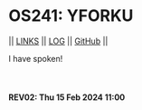 ---
---

# OS241: YFORKU

|| [LINKS](LINKS/) || [LOG](TXT/mylog.txt) || [GitHub](https://github.com/yforku/os241/) ||

I have spoken!

<br><b>
#### REV02: Thu 15 Feb 2024 11:00
<br>
